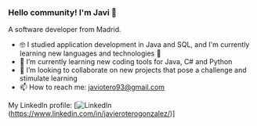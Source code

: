 ### Hello community! I'm Javi 👋
A software developer from Madrid. 

- 🤓 I studied application development in Java and SQL, and I'm currently learning new languages and technologies 🧠
- 🌱 I’m currently learning new coding tools for Java, C# and Python
- 👯 I’m looking to collaborate on new projects that pose a challenge and stimulate learning
- 📫 How to reach me: [javiotero93@gmail.com](mailto:javiotero93@gmail.com)

My LinkedIn profile:
[![LinkedIn](https://github.com/user-attachments/assets/51ce445b-b568-4392-8c81-7dee15a0633d)(https://www.linkedin.com/in/javieroterogonzalez/)]

